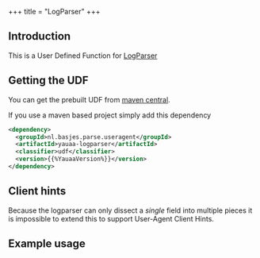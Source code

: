 +++
title = "LogParser"
+++
## Introduction
This is a User Defined Function for [LogParser](https://github.com/nielsbasjes/logparser/)

## Getting the UDF
You can get the prebuilt UDF from [maven central](https://search.maven.org/remotecontent?filepath=nl/basjes/parse/useragent/yauaa-logparser/{{%YauaaVersion%}}/yauaa-logparser-{{%YauaaVersion%}}-udf.jar).

If you use a maven based project simply add this dependency

```xml
<dependency>
  <groupId>nl.basjes.parse.useragent</groupId>
  <artifactId>yauaa-logparser</artifactId>
  <classifier>udf</classifier>
  <version>{{%YauaaVersion%}}</version>
</dependency>
```

## Client hints
Because the logparser can only dissect a _single_ field into multiple pieces it is impossible to extend this to support User-Agent Client Hints.

## Example usage




